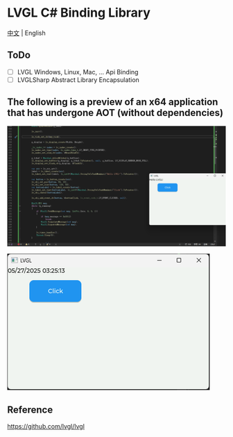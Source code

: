 # LVGL C# Binding Library

[中文](./README.md) | English

## ToDo
- [ ] LVGL Windows, Linux, Mac, ... Api Binding
- [ ] LVGLSharp Abstract Library Encapsulation

## The following is a preview of an x64 application that has undergone AOT (without dependencies)

![1.png](./preview/1.png)

![2.png](./preview/2.png)

## Reference

https://github.com/lvgl/lvgl
